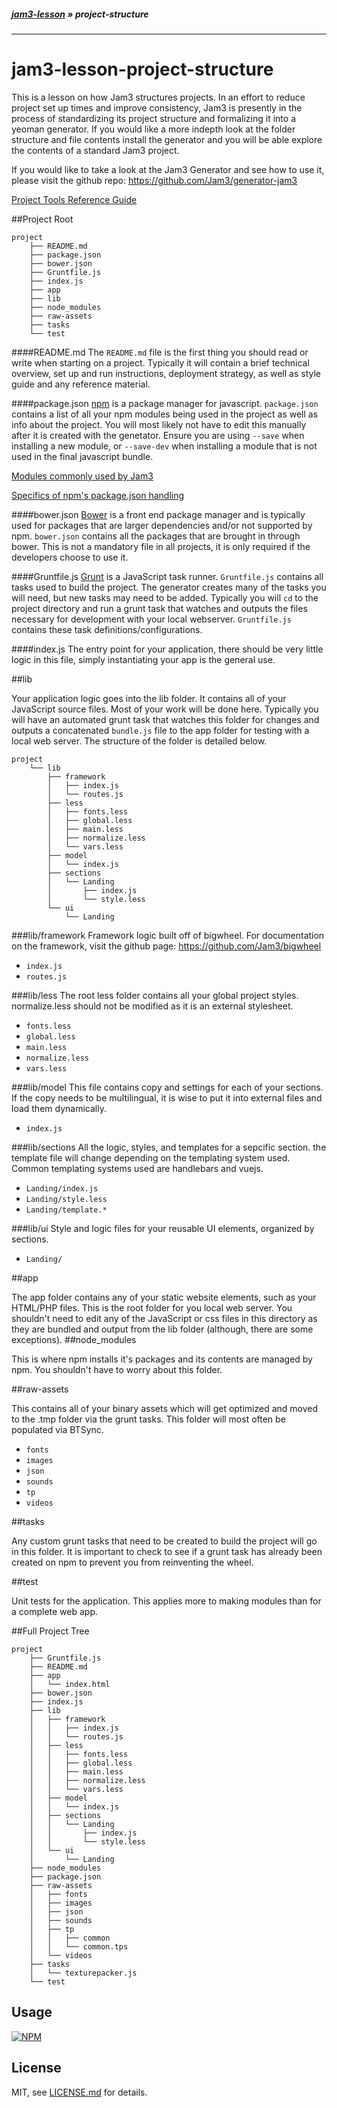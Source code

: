 ##### [jam3-lesson](https://github.com/Jam3/jam3-lesson) » project-structure

---

# jam3-lesson-project-structure


This is a lesson on how Jam3 structures projects. In an effort to reduce project set up times and improve consistency, Jam3 is presently in the process of standardizing its project structure and formalizing it into a yeoman generator. If you would like a more indepth look at the folder structure and file contents install the generator and you will be able explore the contents of a standard Jam3 project.

If you would like to take a look at the Jam3 Generator and see how to use it, please visit the github repo: https://github.com/Jam3/generator-jam3

[Project Tools Reference Guide](https://github.com/Jam3/tech-we-use/blob/master/toolsProject.md)


<a name="readme"></a>
##Project Root

```
project
    ├── README.md
    ├── package.json
    ├── bower.json    
    ├── Gruntfile.js
    ├── index.js
    ├── app
    ├── lib
    ├── node_modules   
    ├── raw-assets    
    ├── tasks
    └── test
```
<a name="readme"></a>
####README.md
The `README.md` file is the first thing you should read or write when starting on a project. Typically it will contain a brief technical overview, set up and run instructions, deployment strategy, as well as style guide and any reference material.

<a name="packagejson"></a>
####package.json
[npm](https://www.npmjs.com/) is a package manager for javascript. `package.json` contains a list of all your npm modules being used in the project as well as info about the project. You will most likely not have to edit this manually after it is created with the genetator. Ensure you are using `--save` when installing a new module, or `--save-dev` when installing a module that is not used in the final javascript bundle. 

[Modules commonly used by Jam3](https://github.com/Jam3/tech-we-use/blob/master/modules.md)

[Specifics of npm's package.json handling](https://docs.npmjs.com/files/package.json")

<a name="bowerjson"></a>
####bower.json
[Bower](http://bower.io/) is a front end package manager and is typically used for packages that are larger dependencies and/or not supported by npm. `bower.json` contains all the packages that are brought in through bower. This is not a mandatory file in all projects, it is only required if the developers choose to use it.



<a name="gruntfile"></a>
####Gruntfile.js
[Grunt](http://gruntjs.com/) is a JavaScript task runner. `Gruntfile.js` contains all tasks used to build the project. The generator creates many of the tasks you will need, but new tasks may need to be added. Typically you will `cd` to the project directory and run a grunt task that watches and outputs the files necessary for development with your local webserver. `Gruntfile.js` contains these task definitions/configurations.

<a name="gruntfileex"></a>
####index.js
The entry point for your application, there should be very little logic in this file, simply instantiating your app is the general use.

<a name="lib"></a>
##lib

Your application logic goes into the lib folder. It contains all of your JavaScript source files. Most of your work will be done here. Typically you will have an automated grunt task that watches this folder for changes and outputs a concatenated `bundle.js` file to the app folder for testing with a local web server. The structure of the folder is detailed below.

```
project
    └── lib
        ├── framework
        │   ├── index.js
        │   └── routes.js
        ├── less
        │   ├── fonts.less
        │   ├── global.less
        │   ├── main.less
        │   ├── normalize.less
        │   └── vars.less
        ├── model
        │   └── index.js
        ├── sections
        │   └── Landing
        │       ├── index.js
        │       └── style.less
        └── ui
            └── Landing
```
<a name="framework"></a>
###lib/framework
Framework logic built off of bigwheel. For documentation on the framework, visit the github page: https://github.com/Jam3/bigwheel

* `index.js`
* `routes.js`

<a name="less"></a>
###lib/less
The root less folder contains all your global project styles. normalize.less should not be modified as it is an external stylesheet. 

* `fonts.less`
* `global.less`
* `main.less`
* `normalize.less`
* `vars.less`

<a name="model"></a>
###lib/model
This file contains copy and settings for each of your sections. If the copy needs to be multilingual, it is wise to put it into external files and load them dynamically.

* `index.js`

<a name="sections"></a>
###lib/sections
All the logic, styles, and templates for a sepcific section. the template file will change depending on the templating system used. Common templating systems used are handlebars and vuejs.

* `Landing/index.js`
* `Landing/style.less`
* `Landing/template.*`

<a name="ui"></a>
###lib/ui
Style and logic files for your reusable UI elements, organized by sections.

* `Landing/`

<a name="app"></a>
##app
        
The app folder contains any of your static website elements, such as your HTML/PHP files. This is the root folder for you local web server. You shouldn't need to edit any of the JavaScript or css files in this directory as they are bundled and output from the lib folder (although, there are some exceptions).
<a name="node_modules"></a>
##node_modules

This is where npm installs it's packages and its contents are managed by npm. You shouldn't have to worry about this folder.

<a name="raw-assets"></a>
##raw-assets

This contains all of your binary assets which will get optimized and moved to the .tmp folder via the grunt tasks. This folder will most often be populated via BTSync.

* `fonts`
* `images`
* `json`
* `sounds`
* `tp`
* `videos`

<a name="tasks"></a>
##tasks

Any custom grunt tasks that need to be created to build the project will go in this folder. It is important to check to see if a grunt task has already been created on npm to prevent you from reinventing the wheel.

<a name="test"></a>
##test

Unit tests for the application. This applies more to making modules than for a complete web app.

<a name="fullprojecttree"></a>
##Full Project Tree

```
project
    ├── Gruntfile.js
    ├── README.md
    ├── app
    │   └── index.html
    ├── bower.json    
    ├── index.js
    ├── lib
    │   ├── framework
    │   │   ├── index.js
    │   │   └── routes.js
    │   ├── less
    │   │   ├── fonts.less
    │   │   ├── global.less
    │   │   ├── main.less
    │   │   ├── normalize.less
    │   │   └── vars.less
    │   ├── model
    │   │   └── index.js
    │   ├── sections
    │   │   └── Landing
    │   │       ├── index.js
    │   │       └── style.less
    │   └── ui
    │       └── Landing
    ├── node_modules
    ├── package.json    
    ├── raw-assets
    │   ├── fonts
    │   ├── images
    │   ├── json
    │   ├── sounds
    │   ├── tp
    │   │   ├── common
    │   │   └── common.tps
    │   └── videos    
    ├── tasks
    │   └── texturepacker.js
    └── test
```

## Usage

[![NPM](https://nodei.co/npm/jam3-lesson-project-structure.png)](https://www.npmjs.com/package/jam3-lesson-project-structure)

## License

MIT, see [LICENSE.md](http://github.com/Jam3/jam3-lesson-project-structure/blob/master/LICENSE.md) for details.
